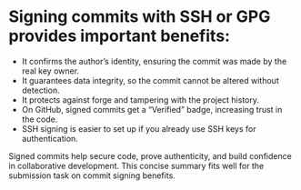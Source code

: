 # Signing commits with SSH or GPG provides important benefits:

- It confirms the author’s identity, ensuring the commit was made by the real key owner.
- It guarantees data integrity, so the commit cannot be altered without detection.
- It protects against forge and tampering with the project history.
- On GitHub, signed commits get a “Verified” badge, increasing trust in the code.
- SSH signing is easier to set up if you already use SSH keys for authentication.
  
Signed commits help secure code, prove authenticity, and build confidence in collaborative development.
This concise summary fits well for the submission task on commit signing benefits.
